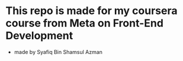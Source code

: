 # This repo is made for my coursera course from Meta on Front-End Development

- made by Syafiq Bin Shamsul Azman
